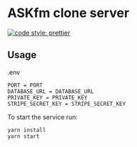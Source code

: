 # ASKfm clone server

[![code style: prettier](https://img.shields.io/badge/code_style-prettier-ff69b4.svg?style=flat-square)](https://github.com/prettier/prettier)

## Usage

.env

	PORT = PORT
	DATABASE_URL = DATABASE_URL 
	PRIVATE_KEY = PRIVATE_KEY
	STRIPE_SECRET_KEY = STRIPE_SECRET_KEY

To start the service run:
	
	yarn install
	yarn start
